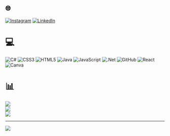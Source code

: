 
## 🌐 
[![Instagram](https://img.shields.io/badge/Instagram-%23E4405F.svg?logo=Instagram&logoColor=white)](https://instagram.com/emy_silv) [![LinkedIn](https://img.shields.io/badge/LinkedIn-%230077B5.svg?logo=linkedin&logoColor=white)](https://linkedin.com/in/emysilv) 

# 💻 
![C#](https://img.shields.io/badge/c%23-%23239120.svg?style=for-the-badge&logo=c-sharp&logoColor=white) ![CSS3](https://img.shields.io/badge/css3-%231572B6.svg?style=for-the-badge&logo=css3&logoColor=white) ![HTML5](https://img.shields.io/badge/html5-%23E34F26.svg?style=for-the-badge&logo=html5&logoColor=white) ![Java](https://img.shields.io/badge/java-%23ED8B00.svg?style=for-the-badge&logo=java&logoColor=white) ![JavaScript](https://img.shields.io/badge/javascript-%23323330.svg?style=for-the-badge&logo=javascript&logoColor=%23F7DF1E) ![.Net](https://img.shields.io/badge/.NET-5C2D91?style=for-the-badge&logo=.net&logoColor=white) ![GitHub](https://img.shields.io/badge/GitHub-%23121011.svg?style=for-the-badge&logo=github&logoColor=white) ![React](https://img.shields.io/badge/react-%2320232a.svg?style=for-the-badge&logo=react&logoColor=%2361DAFB) ![Canva](https://img.shields.io/badge/Canva-%2300C4CC.svg?style=for-the-badge&logo=Canva&logoColor=white)
# 📊 
![](https://github-readme-stats.vercel.app/api?username=EmySilv&theme=gotham&hide_border=true&include_all_commits=true&count_private=true)<br/>
![](https://github-readme-streak-stats.herokuapp.com/?user=EmySilv&theme=gotham&hide_border=true)<br/>
![](https://github-readme-stats.vercel.app/api/top-langs/?username=EmySilv&theme=gotham&hide_border=true&include_all_commits=true&count_private=true&layout=compact)

---
[![](https://visitcount.itsvg.in/api?id=EmySilv&icon=0&color=0)](https://visitcount.itsvg.in)

<!-- Proudly created with GPRM ( https://gprm.itsvg.in ) -->


